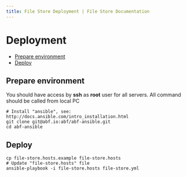 ```yaml
---
title: File Store Deployment | File Store Documentation
---
```


# Deployment

* [Prepare environment](#prepare-environment)
* [Deploy](#deploy)

## Prepare environment

You should have access by **ssh** as **root** user for all servers.
All command should be called from local PC

    # Install "ansible", see: http://docs.ansible.com/intro_installation.html
    git clone git@abf.io:abf/abf-ansible.git
    cd abf-ansible

## Deploy

    cp file-store.hosts.example file-store.hosts
    # Update "file-store.hosts" file
    ansible-playbook -i file-store.hosts file-store.yml
